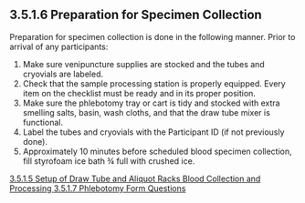 ## 3.5.1.6 Preparation for Specimen Collection

Preparation for specimen collection is done in the following manner.  Prior to arrival of any participants:

1. Make sure venipuncture supplies are stocked and the tubes and cryovials are labeled.
2. Check that the sample processing station is properly equipped.  Every item on the checklist must be ready and in its proper position.
3. Make sure the phlebotomy tray or cart is tidy and stocked with extra smelling salts, basin, wash cloths, and that the draw tube mixer is functional.
4. Label the tubes and cryovials with the Participant ID (if not previously done).
5. Approximately 10 minutes before scheduled blood specimen collection, fill styrofoam ice bath ¾ full with crushed ice.


<div class="center">
<div class="btn-group">
  <a href=":pages_path:/manuals/blood-collection-processing/3-05-01-05-draw-tube-racks-setup.md" class="btn btn-default">
    <span class="glyphicon glyphicon-chevron-left"></span>
    3.5.1.5 Setup of Draw Tube and Aliquot Racks
  </a>

  <a href=":pages_path:/manuals/blood-collection-processing" class="btn btn-default">
    <span class="glyphicon glyphicon-chevron-up"></span>
    Blood Collection and Processing
  </a>

  <a href=":pages_path:/manuals/blood-collection-processing/3-05-01-07-phlebotomy-form-questions.md" class="btn btn-success">
    3.5.1.7 Phlebotomy Form Questions
    <span class="glyphicon glyphicon-chevron-right"></span>
  </a>
</div>
</div>
